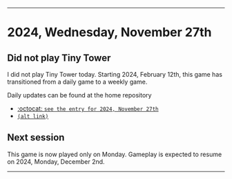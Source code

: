 
***

# 2024, Wednesday, November 27th

## Did not play Tiny Tower

<!-- TODO: For each weekly entry, make sure the date is correct. The day of the week should be modified in 4 places !-->

I did not play Tiny Tower today. Starting 2024, February 12th, this game has transitioned from a daily game to a weekly game.

Daily updates can be found at the home repository

- [:octocat: `see the entry for 2024, November 27th`](https://github.com/seanpm2001/SeansLifeArchive_Images_TinyTower/tree/master/tiny%20tower/2024/11_November/27/) 
- [`(alt link)`](/tiny%20tower/2024/11_November/27/)

## Next session

This game is now played only on Monday. Gameplay is expected to resume on 2024, Monday, December 2nd.

***
